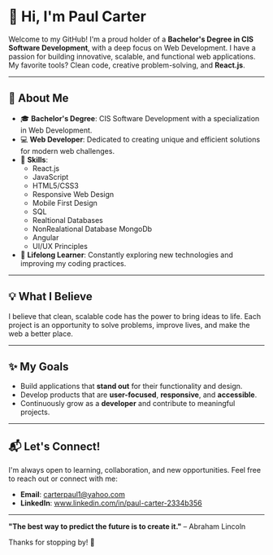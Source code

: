 # 👋 Hi, I'm Paul Carter  

Welcome to my GitHub! I'm a proud holder of a **Bachelor's Degree in CIS Software Development**, with a deep focus on Web Development. I have a passion for building innovative, scalable, and functional web applications. My favorite tools? Clean code, creative problem-solving, and **React.js**.  

---

## 🚀 About Me  
- 🎓 **Bachelor's Degree**: CIS Software Development with a specialization in Web Development.  
- 💻 **Web Developer**: Dedicated to creating unique and efficient solutions for modern web challenges.  
- 🌟 **Skills**:  
  - React.js  
  - JavaScript  
  - HTML5/CSS3
  - Responsive Web Design
  - Mobile First Design 
  - SQL
  - Realtional Databases
  - NonRealational Database MongoDb
  - Angular 
  - UI/UX Principles  
- 🌱 **Lifelong Learner**: Constantly exploring new technologies and improving my coding practices.  

---

## 💡 What I Believe  
I believe that clean, scalable code has the power to bring ideas to life. Each project is an opportunity to solve problems, improve lives, and make the web a better place.  

---

## ✨ My Goals  
- Build applications that **stand out** for their functionality and design.  
- Develop products that are **user-focused**, **responsive**, and **accessible**.  
- Continuously grow as a **developer** and contribute to meaningful projects.  

---

## 📬 Let's Connect!  
I'm always open to learning, collaboration, and new opportunities. Feel free to reach out or connect with me:  
- **Email**: carterpaul1@yahoo.com  
- **LinkedIn**: www.linkedin.com/in/paul-carter-2334b356      

---

**"The best way to predict the future is to create it."** – Abraham Lincoln  

Thanks for stopping by! 🌟  

